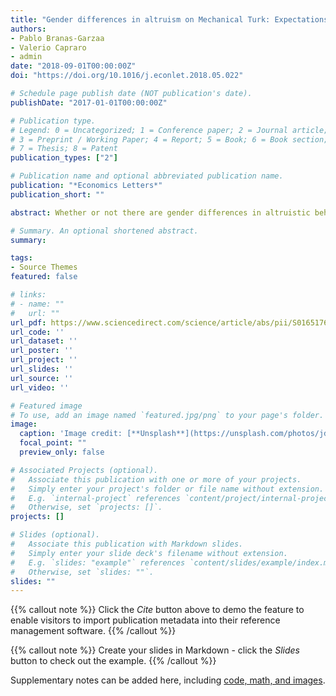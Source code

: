 ```yaml
---
title: "Gender differences in altruism on Mechanical Turk: Expectations and actual behaviour"
authors:
- Pablo Branas-Garzaa
- Valerio Capraro
- admin
date: "2018-09-01T00:00:00Z"
doi: "https://doi.org/10.1016/j.econlet.2018.05.022"

# Schedule page publish date (NOT publication's date).
publishDate: "2017-01-01T00:00:00Z"

# Publication type.
# Legend: 0 = Uncategorized; 1 = Conference paper; 2 = Journal article;
# 3 = Preprint / Working Paper; 4 = Report; 5 = Book; 6 = Book section;
# 7 = Thesis; 8 = Patent
publication_types: ["2"]

# Publication name and optional abbreviated publication name.
publication: "*Economics Letters*"
publication_short: ""

abstract: Whether or not there are gender differences in altruistic behaviour in Dictator Game experiments has attracted considerable attention in recent years. Earlier studies found women to be more altruistic than men. However, this conclusion has been challenged by more recent accounts, which have argued that gender differences in altruistic behaviour may be a peculiarity of student samples and may not extend to other groups. Here we study gender differences in altruistic behaviour and, additionally, in expectations of altruistic behaviour, in a sample of Amazon Mechanical Turk crowd workers living in the US. In Study 1, we report a mega-analysis of more than 3, 500 observations and we show that women are significantly more altruistic than men. In Study 2, we show that both women and men expect women to be more altruistic than men.

# Summary. An optional shortened abstract.
summary: 

tags:
- Source Themes
featured: false

# links:
# - name: ""
#   url: ""
url_pdf: https://www.sciencedirect.com/science/article/abs/pii/S0165176518301952
url_code: ''
url_dataset: ''
url_poster: ''
url_project: ''
url_slides: ''
url_source: ''
url_video: ''

# Featured image
# To use, add an image named `featured.jpg/png` to your page's folder. 
image:
  caption: 'Image credit: [**Unsplash**](https://unsplash.com/photos/jdD8gXaTZsc)'
  focal_point: ""
  preview_only: false

# Associated Projects (optional).
#   Associate this publication with one or more of your projects.
#   Simply enter your project's folder or file name without extension.
#   E.g. `internal-project` references `content/project/internal-project/index.md`.
#   Otherwise, set `projects: []`.
projects: []

# Slides (optional).
#   Associate this publication with Markdown slides.
#   Simply enter your slide deck's filename without extension.
#   E.g. `slides: "example"` references `content/slides/example/index.md`.
#   Otherwise, set `slides: ""`.
slides: ""
---
```


{{% callout note %}}
Click the *Cite* button above to demo the feature to enable visitors to import publication metadata into their reference management software.
{{% /callout %}}

{{% callout note %}}
Create your slides in Markdown - click the *Slides* button to check out the example.
{{% /callout %}}

Supplementary notes can be added here, including [code, math, and images](https://wowchemy.com/docs/writing-markdown-latex/).
